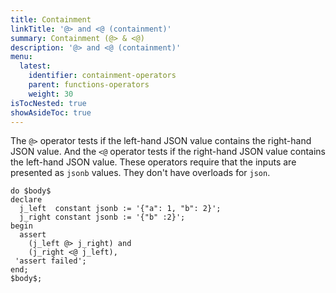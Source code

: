 ```yaml
---
title: Containment
linkTitle: '@> and <@ (containment)'
summary: Containment (@> & <@)
description: '@> and <@ (containment)'
menu:
  latest:
    identifier: containment-operators
    parent: functions-operators
    weight: 30
isTocNested: true
showAsideToc: true
---
```


The `@>` operator tests if the left-hand JSON value contains the right-hand JSON value. And the `<@` operator tests if the right-hand JSON value contains the left-hand JSON value. These operators require that the inputs are presented as `jsonb` values. They don't have overloads for `json`.

```postgresql
do $body$
declare
  j_left  constant jsonb := '{"a": 1, "b": 2}';
  j_right constant jsonb := '{"b" :2}';
begin
  assert
    (j_left @> j_right) and
    (j_right <@ j_left),
 'assert failed';
end;
$body$;
```
